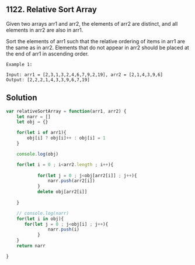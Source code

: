 ## 1122. Relative Sort Array

Given two arrays arr1 and arr2, the elements of arr2 are distinct, and all elements in arr2 are also in arr1.

Sort the elements of arr1 such that the relative ordering of items in arr1 are the same as in arr2. Elements that do not appear in arr2 should be placed at the end of arr1 in ascending order.

 
```
Example 1:

Input: arr1 = [2,3,1,3,2,4,6,7,9,2,19], arr2 = [2,1,4,3,9,6]
Output: [2,2,2,1,4,3,3,9,6,7,19]

```

## Solution 

```jsx
var relativeSortArray = function(arr1, arr2) {
    let narr = []
    let obj = {}

    for(let i of arr1){
        obj[i] ? obj[i]++ : obj[i] = 1
    }

    console.log(obj)

    for(let i = 0 ; i<arr2.length ; i++){
       
            for(let j = 0 ; j<obj[arr2[i]] ; j++){
                narr.push(arr2[i])
            }
            delete obj[arr2[i]]
      
    }

    // console.log(narr)
    for(let i in obj){
       for(let j = 0 ; j<obj[i] ; j++){
                narr.push(i)
            }
    }
    return narr

}
```